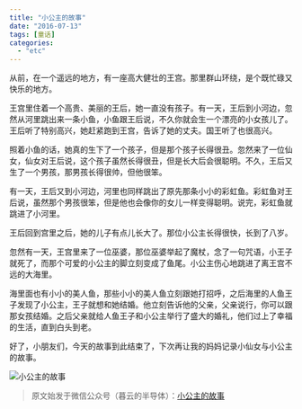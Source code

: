 ```yaml
---
title: "小公主的故事"
date: "2016-07-13"
tags: [童话]
categories: 
  - "etc"
---
```


从前，在一个遥远的地方，有一座高大健壮的王宫。那里群山环绕，是个既忙碌又快乐的地方。

王宫里住着一个高贵、美丽的王后，她一直没有孩子。有一天，王后到小河边，忽然从河里跳出来一条小鱼，小鱼跟王后说，不久你就会生一个漂亮的小女孩儿了。王后听了特别高兴，她赶紧跑到王宫，告诉了她的丈夫。国王听了也很高兴。

照着小鱼的话，她真的生下了一个孩子，但是那个孩子长得很丑。忽然来了一位仙女，仙女对王后说，这个孩子虽然长得很丑，但是长大后会很聪明。不久，王后又生了一个男孩，那男孩长得很帅，但他很笨。

有一天，王后又到小河边，河里也同样跳出了原先那条小小的彩虹鱼。彩虹鱼对王后说，虽然那个男孩很笨，但是他也会像你的女儿一样变得聪明。说完，彩虹鱼就跳进了小河里。

王后回到宫里之后，她的儿子有点儿长大了。那位小公主长得很快，长到了八岁。

忽然有一天，王宫里来了一位巫婆，那位巫婆举起了魔杖，念了一句咒语，小王子就死了，而那个可爱的小公主的脚立刻变成了鱼尾。小公主伤心地跳进了离王宫不远的大海里。

海里面也有小小的美人鱼，那些小小的美人鱼立刻跟她打招呼，之后海里的人鱼王子发现了小公主，王子就想和她结婚。他立刻告诉他的父亲，父亲说行，你可以跟那女孩结婚。之后父亲就给人鱼王子和小公主举行了盛大的婚礼，他们过上了幸福的生活，直到白头到老。

好了，小朋友们，今天的故事到此结束了，下次再让我的妈妈记录小仙女与小公主的故事。

![小公主的故事](images/beepress9-1572665583.jpeg "小公主的故事")  

> 原文始发于微信公众号（暮云的半导体）：[小公主的故事](http://mp.weixin.qq.com/s?__biz=MzAxMzcyMDY4Ng==&mid=2652605038&idx=1&sn=5c61bb827df5cc9bb842b8e46cc84f4c&chksm=8071676fb706ee7913cf924e3b3200b5e67a67716a0652509ecb5254d7d1e244ba59a9f73945&scene=27#wechat_redirect)

